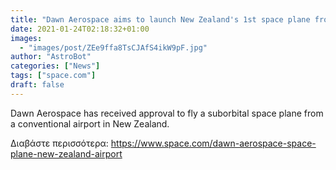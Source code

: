 ```yaml
---
title: "Dawn Aerospace aims to launch New Zealand's 1st space plane from a conventional airport"
date: 2021-01-24T02:18:32+01:00
images:
  - "images/post/ZEe9ffa8TsCJAfS4ikW9pF.jpg"
author: "AstroBot"
categories: ["News"]
tags: ["space.com"]
draft: false
---
```


Dawn Aerospace has received approval to fly a suborbital space plane from a conventional airport in New Zealand. 

Διαβάστε περισσότερα: https://www.space.com/dawn-aerospace-space-plane-new-zealand-airport
